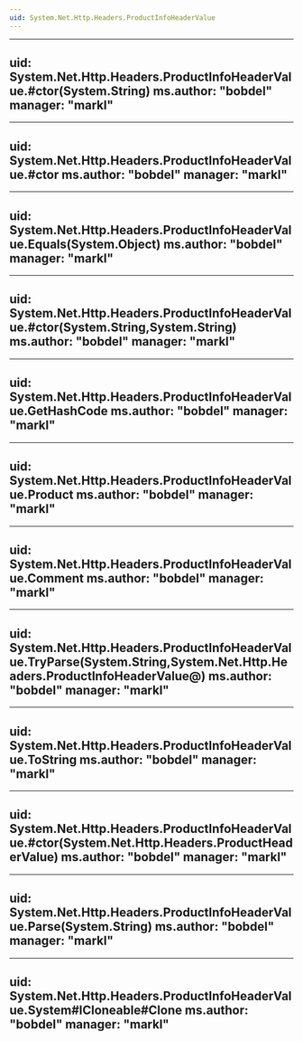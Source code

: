 ```yaml
---
uid: System.Net.Http.Headers.ProductInfoHeaderValue
---
```


---
uid: System.Net.Http.Headers.ProductInfoHeaderValue.#ctor(System.String)
ms.author: "bobdel"
manager: "markl"
---

---
uid: System.Net.Http.Headers.ProductInfoHeaderValue.#ctor
ms.author: "bobdel"
manager: "markl"
---

---
uid: System.Net.Http.Headers.ProductInfoHeaderValue.Equals(System.Object)
ms.author: "bobdel"
manager: "markl"
---

---
uid: System.Net.Http.Headers.ProductInfoHeaderValue.#ctor(System.String,System.String)
ms.author: "bobdel"
manager: "markl"
---

---
uid: System.Net.Http.Headers.ProductInfoHeaderValue.GetHashCode
ms.author: "bobdel"
manager: "markl"
---

---
uid: System.Net.Http.Headers.ProductInfoHeaderValue.Product
ms.author: "bobdel"
manager: "markl"
---

---
uid: System.Net.Http.Headers.ProductInfoHeaderValue.Comment
ms.author: "bobdel"
manager: "markl"
---

---
uid: System.Net.Http.Headers.ProductInfoHeaderValue.TryParse(System.String,System.Net.Http.Headers.ProductInfoHeaderValue@)
ms.author: "bobdel"
manager: "markl"
---

---
uid: System.Net.Http.Headers.ProductInfoHeaderValue.ToString
ms.author: "bobdel"
manager: "markl"
---

---
uid: System.Net.Http.Headers.ProductInfoHeaderValue.#ctor(System.Net.Http.Headers.ProductHeaderValue)
ms.author: "bobdel"
manager: "markl"
---

---
uid: System.Net.Http.Headers.ProductInfoHeaderValue.Parse(System.String)
ms.author: "bobdel"
manager: "markl"
---

---
uid: System.Net.Http.Headers.ProductInfoHeaderValue.System#ICloneable#Clone
ms.author: "bobdel"
manager: "markl"
---
